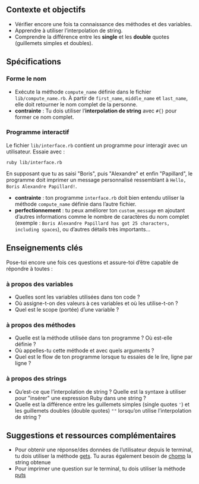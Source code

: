 ## Contexte et objectifs

-   Vérifier encore une fois ta connaissance des méthodes et des variables.
-   Apprendre à utiliser l’interpolation de string.
-   Comprendre la différence entre les **single** et les **double** quotes (guillemets simples et doubles).

## Spécifications

### Forme le nom

-   Exécute la méthode `compute_name` définie dans le fichier `lib/compute_name.rb`. À partir de `first_name`, `middle_name` et `last_name`, elle doit retourner le nom complet de la personne.
-   **contrainte** : Tu dois utiliser l’**interpolation de string** avec `#{}` pour former ce nom complet.

### Programme interactif

Le fichier `lib/interface.rb` contient un programme pour interagir avec un utilisateur. Essaie avec :

``` {.bash}
ruby lib/interface.rb
```

En supposant que tu as saisi "Boris", puis "Alexandre" et enfin "Papillard", le programme doit imprimer un message personnalisé ressemblant à `Hello, Boris Alexandre Papillard!`.

-   **contrainte** : ton programme `interface.rb` doit bien entendu utiliser la méthode `compute_name` définie dans l’autre fichier.
-   **perfectionnement** : tu peux améliorer ton `custom_message` en ajoutant d’autres informations comme le nombre de caractères du nom complet (exemple : `Boris Alexandre Papillard has got 25 characters, including spaces`), ou d’autres détails très importants…

## Enseignements clés

Pose-toi encore une fois ces questions et assure-toi d’être capable de répondre à toutes :

### à propos des variables

-   Quelles sont les variables utilisées dans ton code ?
-   Où assigne-t-on des valeurs à ces variables et où les utilise-t-on ?
-   Quel est le scope (portée) d’une variable ?

### à propos des méthodes

-   Quelle est la méthode utilisée dans ton programme ? Où est-elle définie ?
-   Où appelles-tu cette méthode et avec quels arguments ?
-   Quel est le flow de ton programme lorsque tu essaies de le lire, ligne par ligne ?

### à propos des strings

-   Qu’est-ce que l’interpolation de string ? Quelle est la syntaxe à utiliser pour "insérer" une expression Ruby dans une string ?
-   Quelle est la différence entre les guillemets simples (single quotes `'`) et les guillemets doubles (double quotes) `""` lorsqu’on utilise l’interpolation de string ?

## Suggestions et ressources complémentaires

-   Pour obtenir une réponse/des données de l’utilisateur depuis le terminal, tu dois utiliser la méthode [gets](http://www.ruby-doc.org/docs/Tutorial/part_02/user_input.html). Tu auras également besoin de [chomp](https://ruby-doc.org/core-2.5.3/String.html#method-i-chomp) la string obtenue
-   Pour imprimer une question sur le terminal, tu dois utiliser la méthode [puts](http://www.ruby-doc.org/core-2.5.3/IO.html#method-i-puts)

